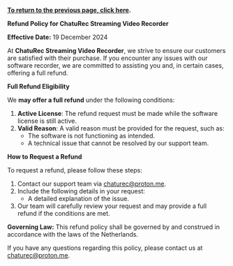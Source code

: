 **[To return to the previous page, click here](https://github.com/chaturec/chaturbate-recorder-and-downloader/).**

**Refund Policy for ChatuRec Streaming Video Recorder**

**Effective Date:** 19 December 2024

At **ChatuRec Streaming Video Recorder**, we strive to ensure our customers are satisfied with their purchase. If you encounter any issues with our software recorder, we are committed to assisting you and, in certain cases, offering a full refund.  

**Full Refund Eligibility**

We **may offer a full refund** under the following conditions:  

1. **Active License**: The refund request must be made while the software license is still active.  
2. **Valid Reason**: A valid reason must be provided for the request, such as:  
   - The software is not functioning as intended.  
   - A technical issue that cannot be resolved by our support team.  

**How to Request a Refund**

To request a refund, please follow these steps:  

1. Contact our support team via chaturec@proton.me.  
2. Include the following details in your request:  
   - A detailed explanation of the issue.  
3. Our team will carefully review your request and may provide a full refund if the conditions are met.  

**Governing Law:** This refund policy shall be governed by and construed in accordance with the laws of the Netherlands.

If you have any questions regarding this policy, please contact us at chaturec@proton.me.

